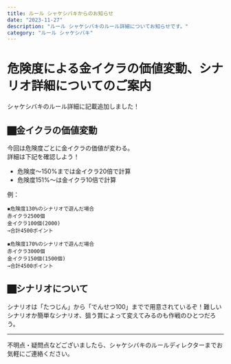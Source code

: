 ```yaml
---
title: ルール シャケシバキからのお知らせ
date: "2023-11-27"
description: "ルール シャケシバキのルール詳細についてお知らせです。"
category: "ルール シャケシバキ"
---
```


# 危険度による金イクラの価値変動、シナリオ詳細についてのご案内

シャケシバキのルール詳細に記載追加しました！

## ⬛︎金イクラの価値変動

今回は危険度ごとに金イクラの価値が変わる。  
詳細は下記を確認しよう！

- 危険度〜150%までは金イクラ20倍で計算
- 危険度151%〜は金イクラ10倍で計算

例：

```text
◾︎危険度130%のシナリオで遊んだ場合
赤イクラ2500個
金イクラ100個(2000)
→合計4500ポイント
```

```text
◾︎危険度170%のシナリオで遊んだ場合
赤イクラ3000個
金イクラ150個(1500個)
→合計4500ポイント
```

## ⬛︎シナリオについて

シナリオは「たつじん」から「でんせつ100」までで用意されているぞ！難しいシナリオか簡単なシナリオ、狙う賞によって変えてみるのも作戦のひとつだろう。

---

不明点・疑問点などございましたら、シャケシバキのルールディレクターまでお気軽にご連絡ください。
